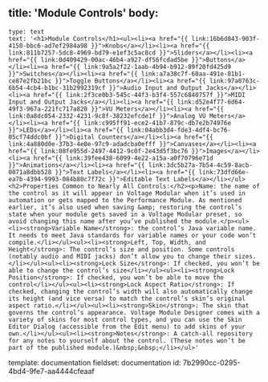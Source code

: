 title: 'Module Controls'
body:
  -
    type: text
    text: '<h1>Module Controls</h1><ul><li><a href="{{ link:16b6d843-903f-4150-bbc6-ad7ef2984a98 }}">Knobs</a></li><li><a href="{{ link:811b7257-5dc8-4969-bd79-e1ef3c5ac8cd }}">Sliders</a></li><li><a href="{{ link:0d409429-00ac-46b4-a927-df56fcdad5be }}">Buttons</a></li><li><a href="{{ link:9a5a2f22-1aab-4b94-b912-89f20fd425d9 }}">Switches</a></li><li><a href="{{ link:a7a38c7f-60aa-491e-81b1-ce87e2fb21bc }}">Toggle Buttons</a></li><li><a href="{{ link:97a0763c-6b54-4cb4-b1bc-31b2992319cf }}">Audio Input and Output Jacks</a></li><li><a href="{{ link:2f3ce0b3-545c-44f3-b3f4-557c6840757f }}">MIDI Input and Output Jacks</a></li><li><a href="{{ link:d52e4f77-6d64-49f3-967a-221fc717a820 }}">VU Meters</a></li><li><a href="{{ link:0a8dc054-2332-4231-9c8f-38232efcde1f }}">Analog VU Meters</a></li><li><a href="{{ link:c995ff91-ece2-41b7-879c-db7e2b74976e }}">LEDs</a></li><li><a href="{{ link:04abb3d4-fde3-4df4-bc76-05cf74ddc0bf }}">Digital Counters</a></li><li><a href="{{ link:4a880d0e-37b3-4e0e-97c9-adadcba0efff }}">Canvases</a></li><li><a href="{{ link:08fe955d-2497-4412-9c0f-2e43d5f3bc76 }}">Images</a></li><li><a href="{{ link:39fee438-6099-4e22-a15a-a0f70796e71d }}">Animations</a></li><li><a href="{{ link:3dc5b27a-7b54-4c59-8acb-0071a8dbb528 }}">Text Labels</a></li><li><a href="{{ link:73dfd66e-ea7b-4394-9993-084b80c7f72c }}">Editable Text Labels</a></li></ul><h2>Properties Common to Nearly All Controls:</h2><p>Name: the name of the control as it will appear in Voltage Modular when it’s used in automation or gets mapped to the Performance Module. As mentioned earlier, it’s also used when saving &amp; restoring the control’s state when your module gets saved in a Voltage Modular preset, so avoid changing this name after you’ve published the module.</p><ul><li><strong>Variable Name</strong>: the control’s Java variable name. It needs to meet Java standards for variable names or your code won’t compile.</li></ul><ul><li><strong>Left, Top, Width, and Height</strong>: The control’s size and position. Some controls (notably audio and MIDI jacks) don’t allow you to change their sizes.</li></ul><ul><li><strong>Lock Size</strong>: If checked, you won’t be able to change the control’s size</li></ul><ul><li><strong>Lock Position</strong>: If checked, you won’t be able to move the control</li></ul><ul><li><strong>Lock Aspect Ratio</strong>: If checked, changing the control’s width will also automatically change its height (and vice versa) to match the control’s skin’s original aspect ratio.</li></ul><ul><li><strong>Skin</strong>: The skin that governs the control’s appearance. Voltage Module Designer comes with a variety of skins for most control types, and you can use the Skin Editor Dialog (accessible from the Edit menu) to add skins of your own.</li></ul><ul><li><strong>Notes</strong>: A catch-all repository for any notes to yourself about the control. (These notes won’t be part of the published module.)&nbsp;&nbsp;</li></ul>'
template: documentation
fieldset: documentation
id: 7b2990cc-0295-4bd4-9fe7-aa4444cfeaaf
